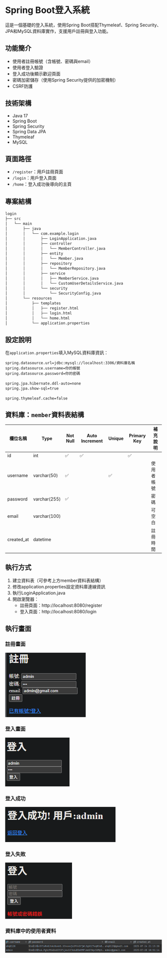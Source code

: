 # Spring Boot登入系統

這是一個基礎的登入系統，使用Spring Boot搭配Thymeleaf、Spring Security、JPA和MySQL資料庫實作，支援用戶註冊與登入功能。

## 功能簡介

- 使用者註冊帳號（含帳號、密碼與email）
- 使用者登入驗證
- 登入成功後顯示歡迎頁面
- 密碼加密儲存（使用Spring Security提供的加密機制）
- CSRF防護

## 技術架構

- Java 17
- Spring Boot
- Spring Security
- Spring Data JPA
- Thymeleaf
- MySQL

## 頁面路徑

- `/register`：用戶註冊頁面
- `/login`：用戶登入頁面
- `/home`：登入成功後導向的主頁

## 專案結構

```plaintext
login
├── src
│   └── main
│       ├── java
│       │   └── com.example.login
│       │       ├── LoginApplication.java
│       │       ├── controller
│       │       │   └── MemberController.java
│       │       ├── entity
│       │       │   └── Member.java
│       │       ├── repository
│       │       │   └── MemberRepository.java
│       │       ├── service
│       │       │   ├── MemberService.java
│       │       │   └── CustomUserDetailsService.java
│       │       └── security
│       │           └── SecurityConfig.java
│       └── resources
│           ├── templates
│           │   ├── register.html
│           │   ├── login.html
│           │   └── home.html
│           └── application.properties
```

## 設定說明

在`application.properties`填入MySQL資料庫資訊：

```properties
spring.datasource.url=jdbc:mysql://localhost:3306/資料庫名稱
spring.datasource.username=你的帳號
spring.datasource.password=你的密碼

spring.jpa.hibernate.ddl-auto=none
spring.jpa.show-sql=true

spring.thymeleaf.cache=false
```

## 資料庫：`member`資料表結構

| 欄位名稱        | Type         | Not Null | Auto Increment | Unique | Primary Key | 補充說明                          |
|-----------------|--------------|----------|----------------|--------|--------------|-----------------------------------|
| id              | int          | ✅        | ✅              |        | ✅            |                           |
| username        | varchar(50)  | ✅        |                | ✅      |              | 使用者帳號                   |
| password        | varchar(255) | ✅        |                |        |              | 密碼                       |
| email           | varchar(100) |          |                |        |              | 可空白                  |
| created_at      | datetime     |          |                |        |              | 註冊時間                        |

## 執行方式

1. 建立資料表（可參考上方member資料表結構）
2. 修改application.properties設定資料庫連線資訊
3. 執行LoginApplication.java
4. 開啟瀏覽器：
   - 註冊頁面：http://localhost:8080/register  
   - 登入頁面：http://localhost:8080/login

## 執行畫面

### 註冊畫面
![register](https://github.com/ahq0120/image/blob/main/register_form.png?raw=true)

### 登入畫面
![login](https://github.com/ahq0120/image/blob/main/login_form.png?raw=true)

### 登入成功
![success](https://github.com/ahq0120/image/blob/main/login_success.png?raw=true)

### 登入失敗
![failed](https://github.com/ahq0120/image/blob/main/login_failed.png?raw=true)

### 資料庫中的使用者資料
![user table](https://github.com/ahq0120/image/blob/main/user_table.png?raw=true)
